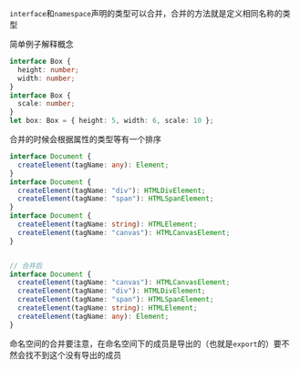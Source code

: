 `interface`和`namespace`声明的类型可以合并，合并的方法就是定义相同名称的类型

简单例子解释概念

```TypeScript
interface Box {
  height: number;
  width: number;
}
interface Box {
  scale: number;
}
let box: Box = { height: 5, width: 6, scale: 10 };
```

合并的时候会根据属性的类型等有一个排序

```TypeScript
interface Document {
  createElement(tagName: any): Element;
}
interface Document {
  createElement(tagName: "div"): HTMLDivElement;
  createElement(tagName: "span"): HTMLSpanElement;
}
interface Document {
  createElement(tagName: string): HTMLElement;
  createElement(tagName: "canvas"): HTMLCanvasElement;
}


// 合并后
interface Document {
  createElement(tagName: "canvas"): HTMLCanvasElement;
  createElement(tagName: "div"): HTMLDivElement;
  createElement(tagName: "span"): HTMLSpanElement;
  createElement(tagName: string): HTMLElement;
  createElement(tagName: any): Element;
}
```

命名空间的合并要注意，在命名空间下的成员是导出的（也就是`export`的）要不然会找不到这个没有导出的成员



